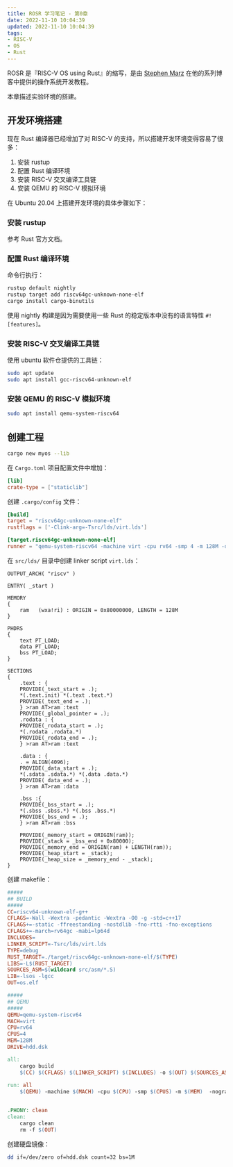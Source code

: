 ```yaml
---
title: ROSR 学习笔记 - 第0章
date: 2022-11-10 10:04:39
updated: 2022-11-10 10:04:39
tags:
- RISC-V
- OS
- Rust
---
```


ROSR 是『RISC-V OS using Rust』的缩写，是由 [Stephen Marz](https://osblog.stephenmarz.com/) 在他的系列博客中提供的操作系统开发教程。

本章描述实验环境的搭建。

<!-- more -->

## 开发环境搭建

现在 Rust 编译器已经增加了对 RISC-V 的支持，所以搭建开发环境变得容易了很多：

1. 安装 rustup
2. 配置 Rust 编译环境
3. 安装 RISC-V 交叉编译工具链
4. 安装 QEMU 的 RISC-V 模拟环境

在 Ubuntu 20.04 上搭建开发环境的具体步骤如下：

### 安装 rustup

参考 Rust 官方文档。

### 配置 Rust 编译环境

命令行执行：

```bash
rustup default nightly
rustup target add riscv64gc-unknown-none-elf
cargo install cargo-binutils
```

使用 nightly 构建是因为需要使用一些 Rust 的稳定版本中没有的语言特性 `#![features]`。

### 安装 RISC-V 交叉编译工具链

使用 ubuntu 软件仓提供的工具链：

```bash
sudo apt update
sudo apt install gcc-riscv64-unknown-elf
```

### 安装 QEMU 的 RISC-V 模拟环境

```bash
sudo apt install qemu-system-riscv64
```

## 创建工程

```bash
cargo new myos --lib
```

在 `Cargo.toml` 项目配置文件中增加：

```toml
[lib]
crate-type = ["staticlib"]
```

创建 `.cargo/config` 文件：

```toml
[build]
target = "riscv64gc-unknown-none-elf"
rustflags = ['-Clink-arg=-Tsrc/lds/virt.lds']

[target.riscv64gc-unknown-none-elf]
runner = "qemu-system-riscv64 -machine virt -cpu rv64 -smp 4 -m 128M -drive if=none,format=raw,file=hdd.dsk,id=foo -device virtio-blk-device,scsi=off,drive=foo -nographic -serial mon:stdio -bios none -device virtio-rng-device -device virtio-gpu-device -device virtio-net-device -device virtio-tablet-device -device virtio-keyboard-device -kernel "
```

在 `src/lds/` 目录中创建 linker script `virt.lds`：

```lds
OUTPUT_ARCH( "riscv" )

ENTRY( _start )

MEMORY
{
    ram   (wxa!ri) : ORIGIN = 0x80000000, LENGTH = 128M
}

PHDRS
{
    text PT_LOAD;
    data PT_LOAD;
    bss PT_LOAD;
}

SECTIONS
{
    .text : {
    PROVIDE(_text_start = .);
    *(.text.init) *(.text .text.*)
    PROVIDE(_text_end = .);
    } >ram AT>ram :text
    PROVIDE(_global_pointer = .);
    .rodata : {
    PROVIDE(_rodata_start = .);
    *(.rodata .rodata.*)
    PROVIDE(_rodata_end = .);
    } >ram AT>ram :text

    .data : {
    . = ALIGN(4096);
    PROVIDE(_data_start = .);
    *(.sdata .sdata.*) *(.data .data.*)
    PROVIDE(_data_end = .);
    } >ram AT>ram :data

    .bss :{
    PROVIDE(_bss_start = .);
    *(.sbss .sbss.*) *(.bss .bss.*)
    PROVIDE(_bss_end = .);
    } >ram AT>ram :bss

    PROVIDE(_memory_start = ORIGIN(ram));
    PROVIDE(_stack = _bss_end + 0x80000);
    PROVIDE(_memory_end = ORIGIN(ram) + LENGTH(ram));
    PROVIDE(_heap_start = _stack);
    PROVIDE(_heap_size = _memory_end - _stack);
}
```

创建 makefile：

```makefile
#####
## BUILD
#####
CC=riscv64-unknown-elf-g++
CFLAGS=-Wall -Wextra -pedantic -Wextra -O0 -g -std=c++17
CFLAGS+=-static -ffreestanding -nostdlib -fno-rtti -fno-exceptions
CFLAGS+=-march=rv64gc -mabi=lp64d
INCLUDES=
LINKER_SCRIPT=-Tsrc/lds/virt.lds
TYPE=debug
RUST_TARGET=./target/riscv64gc-unknown-none-elf/$(TYPE)
LIBS=-L$(RUST_TARGET)
SOURCES_ASM=$(wildcard src/asm/*.S)
LIB=-lsos -lgcc
OUT=os.elf

#####
## QEMU
#####
QEMU=qemu-system-riscv64
MACH=virt
CPU=rv64
CPUS=4
MEM=128M
DRIVE=hdd.dsk

all:
    cargo build
    $(CC) $(CFLAGS) $(LINKER_SCRIPT) $(INCLUDES) -o $(OUT) $(SOURCES_ASM) $(LIBS) $(LIB)
    
run: all
    $(QEMU) -machine $(MACH) -cpu $(CPU) -smp $(CPUS) -m $(MEM)  -nographic -serial mon:stdio -bios none -kernel $(OUT) -drive if=none,format=raw,file=$(DRIVE),id=foo -device virtio-blk-device,scsi=off,drive=foo


.PHONY: clean
clean:
    cargo clean
    rm -f $(OUT)
```

创建硬盘镜像：

```bash
dd if=/dev/zero of=hdd.dsk count=32 bs=1M
```

